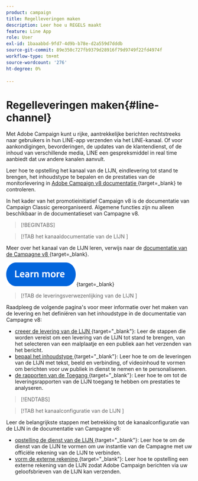 ```yaml
---
product: campaign
title: Regelleveringen maken
description: Leer hoe u REGELS maakt
feature: Line App
role: User
exl-id: 1baaabbd-9fd7-4d9b-b78e-d2a559d7dddb
source-git-commit: 89e350c727fb9379d28916f79d9749f22fd4974f
workflow-type: tm+mt
source-wordcount: '276'
ht-degree: 0%

---
```


# Regelleveringen maken{#line-channel}

Met Adobe Campaign kunt u rijke, aantrekkelijke berichten rechtstreeks naar gebruikers in hun LINE-app verzenden via het LINE-kanaal. Of voor aankondigingen, bevorderingen, de updates van de klantendienst, of de inhoud van verschillende media, LINE een gespreksmiddel in real time aanbiedt dat uw andere kanalen aanvult.

Leer hoe te opstelling het kanaal van de LIJN, eindlevering tot stand te brengen, het inhoudstype te bepalen en de prestaties van de monitorlevering in [&#x200B; Adobe Campaign v8 documentatie &#x200B;](https://experienceleague.adobe.com/nl/docs/campaign/campaign-v8/send/line.md){target=_blank} te controleren.

In het kader van het promotieinitiatief Campaign v8 is de documentatie van Campaign Classic gereorganiseerd. Algemene functies zijn nu alleen beschikbaar in de documentatieset van Campagne v8.

>[!BEGINTABS]

>[!TAB  het kanaaldocumentatie van de LIJN ]

Meer over het kanaal van de LIJN leren, verwijs naar de [&#x200B; documentatie van de Campagne v8 &#x200B;](https://experienceleague.adobe.com/en/docs/campaign/campaign-v8/send/line.html){target=_blank}.


[![afbeelding](../../assets/do-not-localize/learn-more-button.svg)](https://experienceleague.adobe.com/nl/docs/campaign/campaign-v8/send/emails/email){target=_blank}


>[!TAB  de leveringsverwezenlijking van de LIJN ]

Raadpleeg de volgende pagina&#39;s voor meer informatie over het maken van de levering en het definiëren van het inhoudstype in de documentatie van Campagne v8:

* [&#x200B; creeer de levering van de LIJN &#x200B;](https://experienceleague.adobe.com/nl/docs/campaign/campaign-v8/send/line.md#creating-the-delivery){target="_blank"}: Leer de stappen die worden vereist om een levering van de LIJN tot stand te brengen, van het selecteren van een malplaatje en een publiek aan het verzenden van het bericht.
* [&#x200B; bepaal het inhoudstype &#x200B;](https://experienceleague.adobe.com/nl/docs/campaign/campaign-v8/send/line.md#defining-the-content){target="_blank"}: Leer hoe te om de leveringen van de LIJN met tekst, beeld en verbinding, of videoinhoud te vormen om berichten voor uw publiek in dienst te nemen en te personaliseren.
* [&#x200B; de rapporten van de Toegang &#x200B;](https://experienceleague.adobe.com/nl/docs/campaign/campaign-v8/send/line.md#accessing-reports){target="_blank"}: Leer hoe te om tot de leveringsrapporten van de LIJN toegang te hebben om prestaties te analyseren.


>[!ENDTABS]



>[!TAB  het kanaalconfiguratie van de LIJN ]

Leer de belangrijkste stappen met betrekking tot de kanaalconfiguratie van de LIJN in de documentatie van Campagne v8:

* [&#x200B; opstelling de dienst van de LIJN &#x200B;](https://experienceleague.adobe.com/nl/docs/campaign/campaign-v8/send/line.md#configure-line-service){target="_blank"}: Leer hoe te om de dienst van de LIJN te vormen om uw instantie van de Campagne met uw officiële rekening van de LIJN te verbinden.
* [&#x200B; vorm de externe rekening &#x200B;](https://experienceleague.adobe.com/nl/docs/campaign/campaign-v8/send/line.md#configure-line-external){target="_blank"}: Leer hoe te opstelling een externe rekening van de LIJN zodat Adobe Campaign berichten via uw geloofsbrieven van de LIJN kan verzenden.

